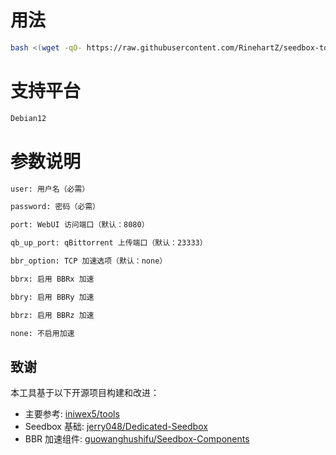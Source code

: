 # 用法
```bash
bash <(wget -qO- https://raw.githubusercontent.com/RinehartZ/seedbox-tools/refs/heads/main/Tools/QB504Install.sh) <user> <password> <port> <qb_up_port> <bbr_option>
```
# 支持平台
```bash
Debian12
```
# 参数说明
```bash
user: 用户名（必需）

password: 密码（必需）

port: WebUI 访问端口（默认：8080）

qb_up_port: qBittorrent 上传端口（默认：23333）

bbr_option: TCP 加速选项（默认：none）

bbrx: 启用 BBRx 加速

bbry: 启用 BBRy 加速

bbrz: 启用 BBRz 加速

none: 不启用加速
```
## 致谢

本工具基于以下开源项目构建和改进：
- 主要参考: [iniwex5/tools](https://github.com/iniwex5/tools)
- Seedbox 基础: [jerry048/Dedicated-Seedbox](https://github.com/jerry048/Dedicated-Seedbox)
- BBR 加速组件: [guowanghushifu/Seedbox-Components](https://github.com/guowanghushifu/Seedbox-Components)
